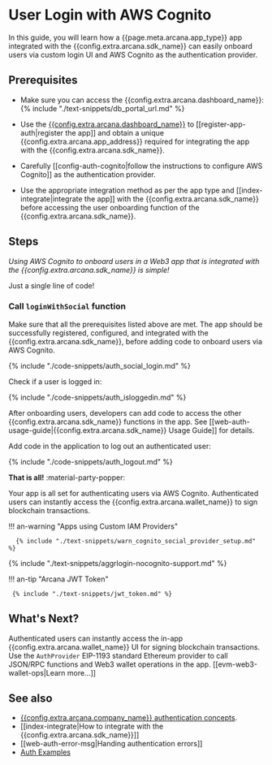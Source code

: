 # User Login with AWS Cognito

In this guide, you will learn how a {{page.meta.arcana.app_type}} app integrated with the {{config.extra.arcana.sdk_name}} can easily onboard users via custom login UI and AWS Cognito as the authentication provider.

## Prerequisites

* Make sure you can access the {{config.extra.arcana.dashboard_name}}: {% include "./text-snippets/db_portal_url.md" %}

* Use the [{{config.extra.arcana.dashboard_name}}]({{page.meta.arcana.root_rel_path}}/concepts/dashboard.md) to [[register-app-auth|register the app]] and obtain a unique {{config.extra.arcana.app_address}} required for integrating the app with the {{config.extra.arcana.sdk_name}}.

* Carefully [[config-auth-cognito|follow the instructions to configure AWS Cognito]] as the authentication provider.
  
* Use the appropriate integration method as per the app type and [[index-integrate|integrate the app]] with the {{config.extra.arcana.sdk_name}} before accessing the user onboarding function of the {{config.extra.arcana.sdk_name}}.
    
## Steps

*Using AWS Cognito to onboard users in a Web3 app that is integrated with the {{config.extra.arcana.sdk_name}} is simple!*

Just a single line of code!

### Call `loginWithSocial` function

Make sure that all the prerequisites listed above are met. The app should be successfully registered, configured, and integrated with the {{config.extra.arcana.sdk_name}}, before adding code to onboard users via AWS Cognito.

{% include "./code-snippets/auth_social_login.md" %}

Check if a user is logged in:

{% include "./code-snippets/auth_isloggedin.md" %}

After onboarding users, developers can add code to access the other {{config.extra.arcana.sdk_name}} functions in the app. See [[web-auth-usage-guide|{{config.extra.arcana.sdk_name}} Usage Guide]] for details.

Add code in the application to log out an authenticated user:

{% include "./code-snippets/auth_logout.md" %}

**That is all!**  :material-party-popper:

Your app is all set for authenticating users via AWS Cognito. Authenticated users can instantly access the {{config.extra.arcana.wallet_name}} to sign blockchain transactions.

!!! an-warning "Apps using Custom IAM Providers"

      {% include "./text-snippets/warn_cognito_social_provider_setup.md" %}

{% include "./text-snippets/aggrlogin-nocognito-support.md" %}

!!! an-tip "Arcana JWT Token"

     {% include "./text-snippets/jwt_token.md" %}
     
## What's Next?

Authenticated users can instantly access the in-app {{config.extra.arcana.wallet_name}} UI for signing blockchain transactions. Use the `AuthProvider` EIP-1193 standard Ethereum provider to call JSON/RPC functions and Web3 wallet operations in the app. [[evm-web3-wallet-ops|Learn more...]]

## See also

* [{{config.extra.arcana.company_name}} authentication concepts]({{page.meta.arcana.root_rel_path}}/concepts/authtype/arcanaauth.md).
* [[index-integrate|How to integrate with the {{config.extra.arcana.sdk_name}}]]
* [[web-auth-error-msg|Handing authentication errors]]
* [Auth Examples](https://github.com/arcana-network/auth-examples)

